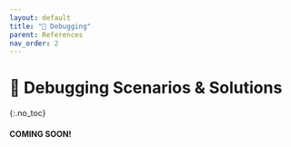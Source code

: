 ```yaml
---
layout: default
title: "🐛 Debugging" 
parent: References
nav_order: 2
---
```


# 🐛 Debugging Scenarios & Solutions
{:.no_toc}

#### COMING SOON!
